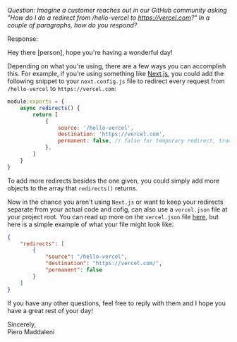 *Question: Imagine a customer reaches out in our GitHub community asking "How do I do a
redirect from /hello-vercel to https://vercel.com?" In a couple of paragraphs, how
do you respond?*

Response:

Hey there [person], hope you're having a wonderful day!

Depending on what you're using, there are a few ways you can accomplish this. For example, if you're using something like [Next.js](https://nextjs.org/), you could add the following snippet to your `next.config.js` file to redirect every request from `/hello-vercel` to `https://vercel.com`:


```js
module.exports = {
    async redirects() {
        return [
            {
                source: '/hello-vercel',
                destination: 'https://vercel.com',
                permanent: false, // false for temporary redirect, true for a permanent redirect. more info here: https://vercel.com/docs/concepts/projects/custom-domains#redirect-status-codes
            },
        ]
    }
}
```

To add more redirects besides the one given, you could simply add more objects to the array that `redirects()` returns.

Now in the chance you aren't using `Next.js` or want to keep your redirects separate from your actual code and cofig, can also use a `vercel.json` file at your project root. You can read up more on the `vercel.json` file [here](https://vercel.com/docs/project-configuration#project-configuration/redirects), but here is a simple example of what your file might look like:

```json
{
    "redirects": [
        {
            "source": "/hello-vercel",
            "destination": "https://vercel.com/",
            "permanent": false
        }
    ]
}
```

If you have any other questions, feel free to reply with them and I hope you have a great rest of your day!
  
  
Sincerely,  
Piero Maddaleni